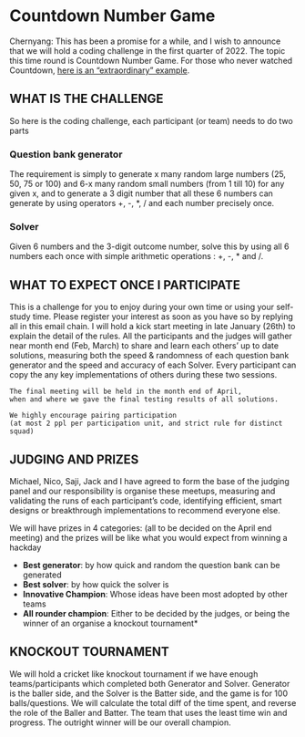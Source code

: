 # Countdown Number Game

Chernyang: This has been a promise for a while, and I wish to announce that we will hold a coding challenge in the first quarter of 2022. 
The topic this time round is Countdown Number Game. 
For those who never watched Countdown, [here is an “extraordinary” example](https://www.youtube.com/watch?v=0q6PT4ad6BY&ab_channel=8ertie).

## WHAT IS THE CHALLENGE
So here is the coding challenge, each participant (or team) needs to do two parts

### Question bank generator
The requirement is simply to generate x many random large numbers (25, 50, 75 or 100) and 6-x many random small numbers (from 1 till 10) for any given x, and to generate a 3 digit number that all these 6 numbers can generate by using operators +, -, *, / and each number precisely once.

### Solver
Given 6 numbers and the 3-digit outcome number, solve this by using all 6 numbers each once with simple arithmetic operations : +, -, * and /.

## WHAT TO EXPECT ONCE I PARTICIPATE
This is a challenge for you to enjoy during your own time or using your self-study time.
Please register your interest as soon as you have so by replying all in this email chain. 
I will hold a kick start meeting in late January (26th) to explain the detail of the rules. 
All the participants and the judges will gather near month end (Feb, March) to share and learn each others’ up to date solutions, 
measuring both the speed & randomness of each question bank generator and the speed and accuracy of each Solver. 
Every participant can copy the any key implementations of others during these two sessions.

    The final meeting will be held in the month end of April, 
    when and where we gave the final testing results of all solutions.

    We highly encourage pairing participation 
    (at most 2 ppl per participation unit, and strict rule for distinct squad)

## JUDGING AND PRIZES
Michael, Nico, Saji, Jack and I have agreed to form the base of the judging panel and our responsibility is organise these meetups, 
measuring and validating the runs of each participant’s code, identifying efficient, smart designs or breakthrough implementations to recommend everyone else.

We will have prizes in 4 categories: (all to be decided on the April end meeting) and the prizes will be like what you would expect from winning a hackday

* **Best generator**: by how quick and random the question bank can be generated
* **Best solver**: by how quick the solver is
* **Innovative Champion**: Whose ideas have been most adopted by other teams
* **All rounder champion**: Either to be decided by the judges, or being the winner of an organise a knockout tournament*

## KNOCKOUT TOURNAMENT
We will hold a cricket like knockout tournament if we have enough teams/participants which completed both Generator and Solver. 
Generator is the baller side, and the Solver is the Batter side, and the game is for 100 balls/questions. 
We will calculate the total diff of the time spent, and reverse the role of the Baller and Batter. 
The team that uses the least time win and progress. 
The outright winner will be our overall champion.
